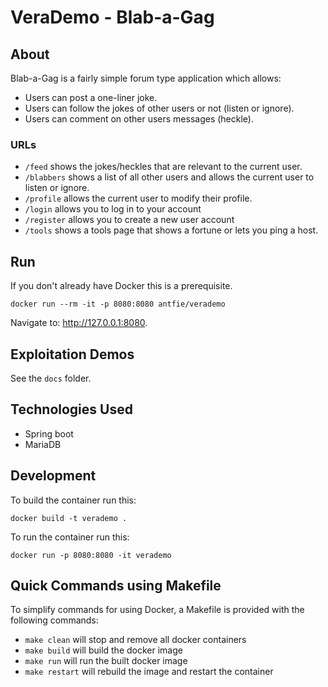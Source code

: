 # VeraDemo - Blab-a-Gag

## About

Blab-a-Gag is a fairly simple forum type application which allows:

- Users can post a one-liner joke.
- Users can follow the jokes of other users or not (listen or ignore).
- Users can comment on other users messages (heckle).

### URLs

- `/feed` shows the jokes/heckles that are relevant to the current user.
- `/blabbers` shows a list of all other users and allows the current user to listen or ignore.
- `/profile` allows the current user to modify their profile.
- `/login` allows you to log in to your account
- `/register` allows you to create a new user account
- `/tools` shows a tools page that shows a fortune or lets you ping a host.

## Run

If you don't already have Docker this is a prerequisite.

```
docker run --rm -it -p 8080:8080 antfie/verademo
```

Navigate to: http://127.0.0.1:8080.

## Exploitation Demos

See the `docs` folder.

## Technologies Used

- Spring boot
- MariaDB

## Development

To build the container run this:

```
docker build -t verademo .
```

To run the container run this:

```
docker run -p 8080:8080 -it verademo
```

## Quick Commands using Makefile

To simplify commands for using Docker, a Makefile is provided with the following commands:

- `make clean` will stop and remove all docker containers
- `make build` will build the docker image
- `make run` will run the built docker image
- `make restart` will rebuild the image and restart the container
